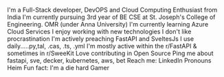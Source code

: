 I'm a Full-Stack developer, DevOPS and Cloud Computing Enthusiast from India
I'm currently pursuing 3rd year of BE CSE at St. Joseph's College of Engineering. OMR (under Anna University)
I'm currently learning Azure Cloud Services
I enjoy working with new technologies
I don't like procrastination
I'm actively preaching FastAPI and SveltesJs
I use daily.....py,tal, .cas, .ts, .yml
I'm mostly active within the r/FastAPI & sometimes in r/SweeKit
Love contributing in Open Source
Ping me about fastapi, sve, decker, kubernetes, aws, bet
Reach me: LinkedIn
Pronouns Heim
Fun fact: I'm a die hard Gamer
